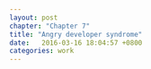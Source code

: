 ```yaml
---
layout: post
chapter: "Chapter 7"
title: "Angry developer syndrome"
date:   2016-03-16 18:04:57 +0800
categories: work
---
```


